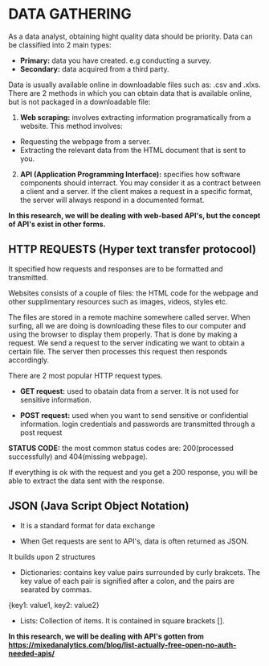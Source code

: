 # **DATA GATHERING**
As a data analyst, obtaining hight quality data should be priority. Data can be classified into 2 main types:  
- **Primary:** data you have created. e.g conducting a survey.
- **Secondary:** data acquired from a third party.


Data is usually available online in downloadable files such as: .csv and .xlxs. There are 2 methods in which you can obtain data that is available online, but is not packaged in a downloadable file: 
1. **Web scraping:** involves extracting information programatically from a website. This method involves:
- Requesting the webpage from a server.
- Extracting the relevant data from the HTML document that is sent to you.


2. **API (Application Programming Interface):** specifies how software components should interract. You may consider it as a contract between a client and a server. If the client makes a request in a specific format, the server will always respond in a documented format.

**In this research, we will be dealing with web-based API's, but the concept of API's exist in other forms.**


## **HTTP REQUESTS (Hyper text transfer protocool)** 
It specified how requests and responses are to be formatted and transmitted.

Websites consists of a couple of files: the HTML code for the webpage and other supplimentary resources such as images, videos, styles etc.

The files are stored in a remote machine somewhere called server. When surfing, all we are doing is downloading these files to our computer and using the browser to display them properly. That is done by making a request. 
We send a request to the server indicating we want to obtain a certain file. The server then processes this request then responds accordingly.

There are 2 most popular HTTP request types.
- **GET request:** used to obatain data from a server. It is not used for sensitive information.

- **POST request:** used when you want to send sensitive or confidential information. login credentials and passwords are transmitted through a post request

**STATUS CODE:** the most common status codes are: 200(processed successfully) and 404(missing webpage).

If everything is ok with the request and you get a 200 response, you will be able to extract the data sent with the response.


## **JSON (Java Script Object Notation)**
- It is a standard format for data exchange

- When Get requests are sent to API's, data is often returned as JSON.


It builds upon 2 structures
 - Dictionaries: contains key value pairs surrounded by curly brakcets. The key value of each pair is signified after a colon, and the pairs are searated by commas.
 
 {key1: value1,
  key2: value2}
  
  - Lists: Collection of items. It is contained in square brackets []. 


**In this research, we will be dealing with API's gotten from https://mixedanalytics.com/blog/list-actually-free-open-no-auth-needed-apis/**
